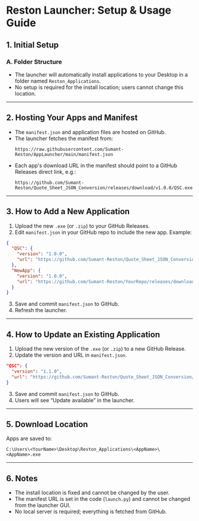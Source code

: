 # Reston Launcher: Setup & Usage Guide

## 1. Initial Setup

### A. Folder Structure

- The launcher will automatically install applications to your Desktop in a folder named `Reston_Applications`.
- No setup is required for the install location; users cannot change this location.

---

## 2. Hosting Your Apps and Manifest

- The `manifest.json` and application files are hosted on GitHub.
- The launcher fetches the manifest from:
  ```
  https://raw.githubusercontent.com/Sumant-Reston/AppLauncher/main/manifest.json
  ```
- Each app's download URL in the manifest should point to a GitHub Releases direct link, e.g.:
  ```
  https://github.com/Sumant-Reston/Quote_Sheet_JSON_Conversion/releases/download/v1.0.0/QSC.exe
  ```

---

## 3. How to Add a New Application

1. Upload the new `.exe` (or `.zip`) to your GitHub Releases.
2. Edit `manifest.json` in your GitHub repo to include the new app. Example:

```json
{
  "QSC": {
    "version": "1.0.0",
    "url": "https://github.com/Sumant-Reston/Quote_Sheet_JSON_Conversion/releases/download/v1.0.0/QSC.exe"
  },
  "NewApp": {
    "version": "1.0.0",
    "url": "https://github.com/Sumant-Reston/YourRepo/releases/download/v1.0.0/NewApp.exe"
  }
}
```

3. Save and commit `manifest.json` to GitHub.
4. Refresh the launcher.

---

## 4. How to Update an Existing Application

1. Upload the new version of the `.exe` (or `.zip`) to a new GitHub Release.
2. Update the version and URL in `manifest.json`.

```json
"QSC": {
  "version": "1.1.0",
  "url": "https://github.com/Sumant-Reston/Quote_Sheet_JSON_Conversion/releases/download/v1.1.0/QSC.exe"
}
```

3. Save and commit `manifest.json` to GitHub.
4. Users will see “Update available” in the launcher.

---

## 5. Download Location

Apps are saved to:
```
C:\Users\<YourName>\Desktop\Reston_Applications\<AppName>\<AppName>.exe
```

---

## 6. Notes
- The install location is fixed and cannot be changed by the user.
- The manifest URL is set in the code (`launch.py`) and cannot be changed from the launcher GUI.
- No local server is required; everything is fetched from GitHub.
